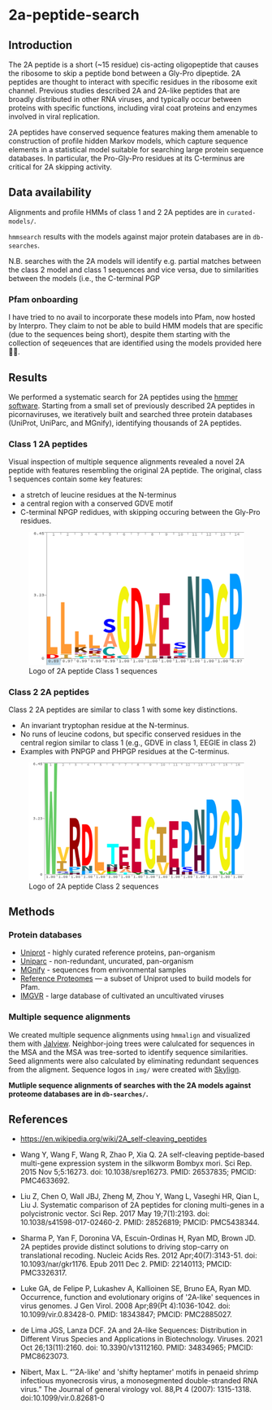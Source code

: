 # 2a-peptide-search

## Introduction

The 2A peptide is a short (~15 residue) cis-acting oligopeptide that causes the
ribosome to skip a peptide bond between a Gly-Pro dipeptide. 2A peptides are
thought to interact with specific residues in the ribosome exit channel.
Previous studies described 2A and 2A-like peptides that are broadly distributed
in other RNA viruses, and typically occur between proteins with specific
functions, including viral coat proteins and enzymes involved in viral
replication.

2A peptides have conserved sequence features making them amenable to
construction of profile hidden Markov models, which capture sequence elements in
a statistical model suitable for searching large protein sequence databases. In
particular, the Pro-Gly-Pro residues at its C-terminus are critical for 2A
skipping activity.

## Data availability

Alignments and profile HMMs of class 1 and 2 2A peptides are in `curated-models/`.

`hmmsearch` results with the models against major protein databases are in `db-searches`.

N.B. searches with the 2A models will identify e.g. partial matches between the class
2 model and class 1 sequences and vice versa, due to similarities between the
models (i.e., the C-terminal PGP

### Pfam onboarding

I have tried to no avail to incorporate these models into Pfam, now hosted by Interpro.
They claim to not be able to build HMM models that are specific (due to the sequences being short),
despite them starting with the collection of seqeuences that are identified using the models provided here 🤦‍♂️. 

## Results

We performed a systematic search for 2A peptides using the [hmmer
software](http://hmmer.org/). Starting from a small set of previously described
2A peptides in picornaviruses, we iteratively built and searched three protein
databases (UniProt, UniParc, and MGnify), identifying thousands of 2A peptides.

### Class 1 2A peptides

Visual inspection of multiple sequence alignments revealed a novel 2A
peptide with features resembling the original 2A peptide. The original,
class 1 sequences contain some key features:

- a stretch of leucine residues at the N-terminus
- a central region with a conserved GDVE motif
- C-terminal NPGP redidues, with skipping occuring between the Gly-Pro residues.

<figure>
  <img src="img/class-1.trimmed.logo.png">
  <figcaption>Logo of 2A peptide Class 1 sequences</figcaption>
</figure>

### Class 2 2A peptides

Class 2 2A peptides are similar to class 1 with some key distinctions.

- An invariant tryptophan residue at the N-terminus.
- No runs of leucine codons, but specific conserved residues in the
  central region similar to class 1 (e.g., GDVE in class 1, EEGIE in class
  2)
- Examples with PNPGP and PHPGP residues at the C-terminus.

<figure>
  <img src="img/class-2.trimmed.logo.png">
  <figcaption>Logo of 2A peptide Class 2 sequences</figcaption>
</figure>

## Methods

### Protein databases

- [Uniprot](https://www.uniprot.org/help/about) - highly curated reference proteins, pan-organism
- [Uniparc](https://www.uniprot.org/help/uniparc) - non-redundant, uncurated, pan-organism
- [MGnify](https://www.ebi.ac.uk/metagenomics/about) - sequences from enrivonmental samples
- [Reference Proteomes](https://www.uniprot.org/help/reference_proteome) — a subset of Uniprot used to build models for Pfam.
- [IMGVR](https://genome.jgi.doe.gov/portal/IMG_VR/IMG_VR.home.html) - large database of cultivated an uncultivated viruses

### Multiple sequence alignments

We created multiple sequence alignments using `hmmalign` and visualized them
with [Jalview](https://www.jalview.org/). Neighbor-joing trees were calulcated
for sequences in the MSA and the MSA was tree-sorted to identify sequence
similarities. Seed alignments were also calculated by eliminating redundant
sequences from the aligment. Sequence logos in `img/` were created with
[Skylign](https://bmcbioinformatics.biomedcentral.com/articles/10.1186/1471-2105-15-7).

**Mutliple sequence alignments of searches with the 2A models against
proteome databases are in `db-searches/`.**

## References

- https://en.wikipedia.org/wiki/2A_self-cleaving_peptides

- Wang Y, Wang F, Wang R, Zhao P, Xia Q. 2A self-cleaving peptide-based
multi-gene expression system in the silkworm Bombyx mori. Sci Rep. 2015
Nov 5;5:16273. doi: 10.1038/srep16273. PMID: 26537835; PMCID: PMC4633692.

- Liu Z, Chen O, Wall JBJ, Zheng M, Zhou Y, Wang L, Vaseghi HR, Qian L, Liu
J. Systematic comparison of 2A peptides for cloning multi-genes in a
polycistronic vector. Sci Rep. 2017 May 19;7(1):2193. doi:
10.1038/s41598-017-02460-2. PMID: 28526819; PMCID: PMC5438344.

- Sharma P, Yan F, Doronina VA, Escuin-Ordinas H, Ryan MD, Brown JD. 2A
peptides provide distinct solutions to driving stop-carry on translational
recoding. Nucleic Acids Res. 2012 Apr;40(7):3143-51. doi:
10.1093/nar/gkr1176. Epub 2011 Dec 2. PMID: 22140113; PMCID: PMC3326317.

- Luke GA, de Felipe P, Lukashev A, Kallioinen SE, Bruno EA, Ryan MD.
Occurrence, function and evolutionary origins of '2A-like' sequences in
virus genomes. J Gen Virol. 2008 Apr;89(Pt 4):1036-1042. doi:
10.1099/vir.0.83428-0. PMID: 18343847; PMCID: PMC2885027.

- de Lima JGS, Lanza DCF. 2A and 2A-like Sequences: Distribution in
Different Virus Species and Applications in Biotechnology. Viruses. 2021
Oct 26;13(11):2160. doi: 10.3390/v13112160. PMID: 34834965; PMCID:
PMC8623073.

- Nibert, Max L. “'2A-like' and 'shifty heptamer' motifs in penaeid
shrimp infectious myonecrosis virus, a monosegmented double-stranded RNA
virus.” The Journal of general virology vol. 88,Pt 4 (2007):
1315-1318. doi:10.1099/vir.0.82681-0
